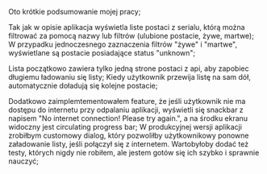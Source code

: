 Oto krótkie podsumowanie mojej pracy;

Tak jak w opisie aplikacja wyświetla liste postaci z serialu, którą można filtrować za pomocą nazwy lub filtrów (ulubione postacie, żywe, martwe);
W przypadku jednoczesnego zaznaczenia filtrów "żywe" i "martwe", wyświetlane są postacie posiadające status "unknown";

Lista początkowo zawiera tylko jedną strone postaci z api, aby zapobiec długiemu ładowaniu się listy;
Kiedy użytkownik przewija listę na sam dół, automatycznie doładują się kolejne postacie;

Dodatkowo zaimplemtementowałem feature, że jeśli użytkownik nie ma dostępu do internetu przy odpalaniu aplikacji, wyświetli się snackbar z napisem "No internet connection! Please try again.", a na środku ekranu widoczny jest circulating progress bar;
W produkcyjnej wersji aplikacji zrobiłbym customowy dialog, który pozwoliłby użytkownikowy ponowne załadowanie listy, jeśli połączył się z internetem. 
Wartobyłoby dodać też testy, których nigdy nie robiłem, ale jestem gotów się ich szybko i sprawnie nauczyć;
